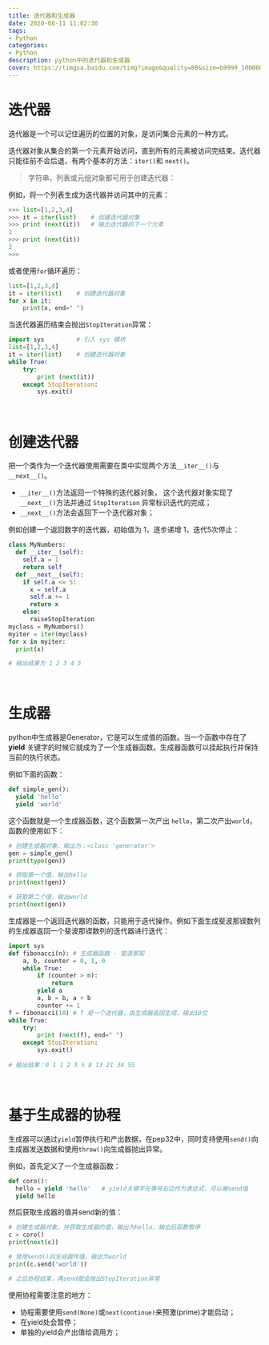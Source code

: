 ```yaml
---
title: 迭代器和生成器
date: 2020-08-11 11:02:30
tags: 
- Python
categories:
- Python
description: python中的迭代器和生成器
cover: https://timgsa.baidu.com/timg?image&quality=80&size=b9999_10000&sec=1597125120623&di=dfb59bbfb4e4acd0b5807f10b40a9a42&imgtype=0&src=http%3A%2F%2Fimage.uczzd.cn%2F1327657598994857882.jpeg%3Fid%3D0%26from%3Dexport
---
```




# 迭代器

迭代器是一个可以记住遍历的位置的对象，是访问集合元素的一种方式。



迭代器对象从集合的第一个元素开始访问，直到所有的元素被访问完结束。迭代器只能往前不会后退，有两个基本的方法：`iter()`和 `next()`。

> 字符串，列表或元组对象都可用于创建迭代器：



例如，将一个列表生成为迭代器并访问其中的元素：

```python
>>> list=[1,2,3,4]
>>> it = iter(list)    # 创建迭代器对象
>>> print (next(it))   # 输出迭代器的下一个元素
1
>>> print (next(it))
2
>>>
```



或者使用`for`循环遍历：

```python
list=[1,2,3,4]
it = iter(list)    # 创建迭代器对象
for x in it:
    print(x, end=" ")
```



当迭代器遍历结束会抛出`StopIteration`异常：

```python
import sys         # 引入 sys 模块
list=[1,2,3,4]
it = iter(list)    # 创建迭代器对象
while True:
    try:
        print (next(it))
    except StopIteration:        
        sys.exit()
```



<br>



# 创建迭代器

把一个类作为一个迭代器使用需要在类中实现两个方法`__iter__()`与`__next__()`。

- `__iter__()`方法返回一个特殊的迭代器对象， 这个迭代器对象实现了`__next__()`方法并通过 `StopIteration` 异常标识迭代的完成；
- `__next__()`方法会返回下一个迭代器对象；



例如创建一个返回数字的迭代器，初始值为 1，逐步递增 1，迭代5次停止：

```python
class MyNumbers:  
  def __iter__(self):    
    self.a = 1
    return self
  def __next__(self):    
    if self.a <= 5:      
      x = self.a
      self.a += 1
      return x
    else:      
      raiseStopIteration
myclass = MyNumbers()
myiter = iter(myclass)
for x in myiter:  
  print(x)

# 输出结果为 1 2 3 4 5
```



<br>





# 生成器

python中生成器是Generator，它是可以生成值的函数。当一个函数中存在了 **yield** 关键字的时候它就成为了一个生成器函数。生成器函数可以挂起执行并保持当前的执行状态。



例如下面的函数：

```python
def simple_gen():
  yield 'hello'
  yield 'world'
```



这个函数就是一个生成器函数，这个函数第一次产出 `hello`，第二次产出```world```，函数的使用如下：

```python
# 创建生成器对象，输出为：<class 'generator'>
gen = simple_gen()
print(type(gen))

# 获取第一个值，输出hello
print(next(gen))

# 获取第二个值，输出world
print(next(gen))
```



生成器是一个返回迭代器的函数，只能用于迭代操作。例如下面生成斐波那锲数列的生成器返回一个斐波那锲数列的迭代器进行迭代：

```python
import sys
def fibonacci(n): # 生成器函数 - 斐波那契
    a, b, counter = 0, 1, 0
    while True:
        if (counter > n): 
            return
        yield a
        a, b = b, a + b
        counter += 1
f = fibonacci(10) # f 是一个迭代器，由生成器返回生成，输出10位
while True:
    try:
        print (next(f), end=" ")
    except StopIteration:
        sys.exit()
        
# 输出结果：0 1 1 2 3 5 8 13 21 34 55
```



<br>





# 基于生成器的协程

生成器可以通过`yield`暂停执行和产出数据，在pep32中，同时支持使用```send()```向生成器发送数据和使用```throw()```向生成器抛出异常。



例如，首先定义了一个生成器函数：

```python
def coro():
  hello = yield 'hello'   # yield关键字在等号右边作为表达式，可以被send值
  yield hello
```



然后获取生成器的值并send新的值：

```python
# 创建生成器对象，并获取生成器的值，输出为hello，输出后函数暂停
c = coro()
print(next(c))

# 使用send()向生成器传值，输出为world
print(c.send('world'))

# 之后协程结束，再send就会抛出StopIteration异常
```



使用协程需要注意的地方：

- 协程需要使用`send(None)`或`next(continue)`来预激(prime)才能启动；
- 在yield处会暂停；
- 单独的yield会产出值给调用方；


